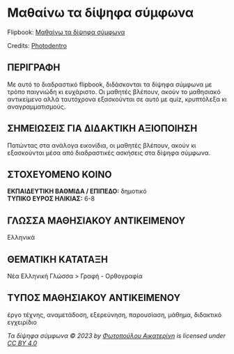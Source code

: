 # Μαθαίνω τα δίψηφα σύμφωνα
Flipbook: [Μαθαίνω τα δίψηφα σύμφωνα](https://photodentro.edu.gr/v/item/ugc/8525/2901)

Credits: [Photodentro](https://photodentro.edu.gr/ugc/r/8525/2901?locale=el#)

## ΠΕΡΙΓΡΑΦΗ
Με αυτό το διαδραστικό flipbook, διδάσκονται τα δίψηφα σύμφωνα με τρόπο παιγνιώδη κι ευχάριστο. Οι μαθητές βλέπουν, ακούν το μαθησιακό αντικείμενο αλλά ταυτόχρονα εξασκούνται σε αυτό με quiz, κρυπτόλεξα κι αναγραμματισμούς.

## ΣΗΜΕΙΩΣΕΙΣ ΓΙΑ ΔΙΔΑΚΤΙΚΗ ΑΞΙΟΠΟΙΗΣΗ
Πατώντας στα ανάλογα εικονίδια, οι μαθητές βλέπουν, ακούν κι εξασκούνται μέσα από διαδραστικές ασκήσεις στα δίψηφα σύμφωνα.

## ΣΤΟΧΕΥΟΜΕΝΟ ΚΟΙΝΟ
**ΕΚΠΑΙΔΕΥΤΙΚΗ ΒΑΘΜΙΔΑ / ΕΠΙΠΕΔΟ:** δημοτικό  
**ΤΥΠΙΚΟ ΕΥΡΟΣ ΗΛΙΚΙΑΣ:** 6-8

## ΓΛΩΣΣΑ ΜΑΘΗΣΙΑΚΟΥ ΑΝΤΙΚΕΙΜΕΝΟΥ
Ελληνικά

## ΘΕΜΑΤΙΚΗ ΚΑΤΑΤΑΞΗ
Νέα Ελληνική Γλώσσα > Γραφή - Ορθογραφία

## ΤΥΠΟΣ ΜΑΘΗΣΙΑΚΟΥ ΑΝΤΙΚΕΙΜΕΝΟΥ
έργο τέχνης, αναμετάδοση, εξερεύνηση, παρουσίαση, μάθημα, διδακτικό εγχειρίδιο

*Τα δίψηφα σύμφωνα © 2023 by [Φωτοπούλου Αικατερίνη](https://fotoaik.eu/) is licensed under [CC BY 4.0](https://creativecommons.org/licenses/by/4.0/)*
